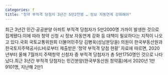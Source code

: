```yaml
---
categories: f
title: "청약 부적격 당첨자 3년간 5만2천명 … 정보 자동연계 강화해야"
---
```

최근 3년간 민간·공공분양 아파트 부적격 당첨자가 5만2000명 가까이 발생한 것으로 집계됐다.이에 따라 청약 신청 시 정보 자동연계 강화 등 대책이 필요하다는 지적이 나오고 있다.국회 국토교통위원회 더불어민주당 김병욱(성남분당을) 의원이 한국부동산원과 한국토지주택공사(LH)로부터 제출받은 ‘청약 부적격 당첨 현황’ 자료에 따르면, 2020년부터 올해 7월까지 주택청약 신청자 중 부적격 당첨자가 총 5만1750명인 것으로 나타났다.최근 3년간 부적격 당첨자는 민간분양(한국부동산원 청약홈)에서 2020년 1만9101명, 지난해 2만1